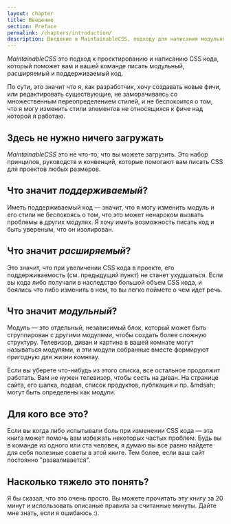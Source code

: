 ```yaml
---
layout: chapter
title: Введение
section: Preface
permalink: /chapters/introduction/
description: Введение в MaintainableCSS, подходу для написания модульного, расширяемого и поддерживаемого CSS кода.
---
```


*MaintainableCSS* это подход к проектированию и написанию CSS кода, который поможет вам и вашей команде писать модульный, расширяемый и поддерживаемый код.

По сути, это значит что я, как разработчик, хочу создавать новые фичи, или редактировать существующие, не заморачиваясь со множественным переопределением стилей, и не беспокоится о том, что я могу изменить стили элементов не относящихся к фиче над которой я работаю.

## Здесь не нужно ничего загружать

*MaintainableCSS* это не что-то, что вы можете загрузить. Это набор принципов, руководств и конвенций, которые помогают вам писать CSS для проектов любых размеров.

## Что значит *поддерживаемый*?

Иметь поддерживаемый код &mdash; значит, что я могу изменить модуль и его стили не беспокоясь о том, что это может ненароком вызвать проблемы в других модулях. Я хочу иметь возможность писать код и быть увереным, что он изолирован.

## Что значит *расширяемый*?

Это значит, что при увеличении CSS кода в проекте, его поддерживаемость (см. предыдущий пункт) не станет ухудшаться. Если вы кода либо получали в наследство большой объем CSS кода, и боялись что либо изменить в нем, то вы легко поймете о чем идет речь.

## Что значит *модульный*?

Модуль &mdash; это отдельный, независимый блок, который может быть сгруппирован с другими модулями, чтобы создать более сложную структуру. Телевизор, диван и картина в вашей комнате могут называться модулями, и эти модули собранные вместе формируют пригодную для жизни комнтау.

Если вы уберете что-нибудь из этого списка, все остальное продолжит работать. Вам не нужен телевизор, чтобы сесть на диван. На странице сайта, его шапка, подвал, список продуктов, публкация и пр. &mdsah; могут быть определены как модули.

## Для кого все это?

Если вы когда либо испытывали боль при изменении CSS кода &mdash; эта книга может помочь вам избежать некоторых частых проблем. Будь вы в команде из одного или ста человек, я думаю вы все равно найдете для себя полезные советы в этой книге. Тем более, если ваш сайт постоянно "разваливается".

## Насколько тяжело это понять?

Я бы сказал, что это очень просто. Вы можете прочитать эту книгу за 20 минут и использовать описаные правила за считанные минуты. Дайте мне знать, если я ошибаюсь :).

